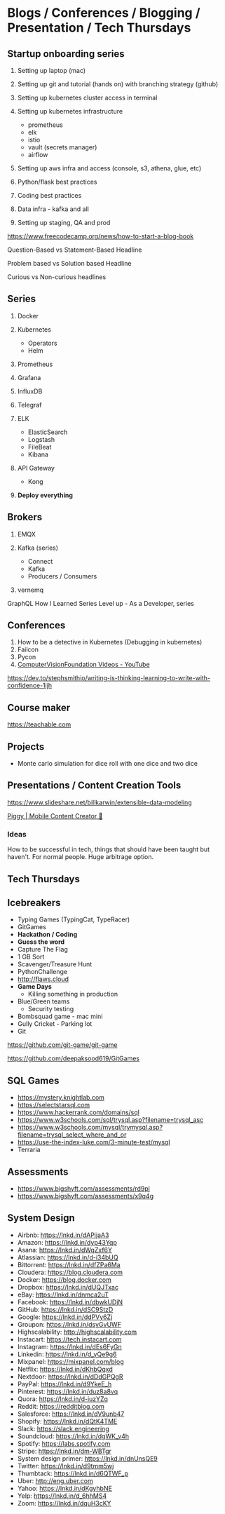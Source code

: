 # Blogs / Conferences / Blogging / Presentation / Tech Thursdays

## Startup onboarding series

1. Setting up laptop (mac)
2. Setting up git and tutorial (hands on) with branching strategy (github)
3. Setting up kubernetes cluster access in terminal
4. Setting up kubernetes infrastructure

   - prometheus
   - elk
   - istio
   - vault (secrets manager)
   - airflow

5. Setting up aws infra and access (console, s3, athena, glue, etc)
6. Python/flask best practices
7. Coding best practices
8. Data infra - kafka and all
9. Setting up staging, QA and prod

https://www.freecodecamp.org/news/how-to-start-a-blog-book

Question-Based vs Statement-Based Headline

Problem based vs Solution based Headline

Curious vs Non-curious headlines

## Series

1. Docker
2. Kubernetes

   - Operators
   - Helm

3. Prometheus
4. Grafana
5. InfluxDB
6. Telegraf
7. ELK

   - ElasticSearch
   - Logstash
   - FileBeat
   - Kibana

8. API Gateway

   - Kong

9. **Deploy everything**

## Brokers

1. EMQX
2. Kafka (series)

   - Connect
   - Kafka
   - Producers / Consumers

3. vernemq

GraphQL
How I Learned Series
Level up - As a Developer, series

## Conferences

1. How to be a detective in Kubernetes (Debugging in kubernetes)
2. Failcon
3. Pycon
4. [ComputerVisionFoundation Videos - YouTube](https://www.youtube.com/@ComputerVisionFoundation)

https://dev.to/stephsmithio/writing-is-thinking-learning-to-write-with-confidence-1ijh

## Course maker

https://teachable.com

## Projects

- Monte carlo simulation for dice roll with one dice and two dice

## Presentations / Content Creation Tools

https://www.slideshare.net/billkarwin/extensible-data-modeling

[Piggy | Mobile Content Creator 🐷](https://piggy.to/)

### Ideas

How to be successful in tech, things that should have been taught but haven't. For normal people. Huge arbitrage option.

## Tech Thursdays

## Icebreakers

- Typing Games (TypingCat, TypeRacer)
- GitGames
- **Hackathon / Coding**
- **Guess the word**
- Capture The Flag
- 1 GB Sort
- Scavenger/Treasure Hunt
- PythonChallenge
- http://flaws.cloud
- **Game Days**
    - Killing something in production
- Blue/Green teams
    - Security testing
- Bombsquad game - mac mini
- Gully Cricket - Parking lot
- Git

https://github.com/git-game/git-game

https://github.com/deepaksood619/GitGames

## SQL Games

- https://mystery.knightlab.com
- https://selectstarsql.com
- https://www.hackerrank.com/domains/sql
- https://www.w3schools.com/sql/trysql.asp?filename=trysql_asc
- https://www.w3schools.com/mysql/trymysql.asp?filename=trysql_select_where_and_or
- https://use-the-index-luke.com/3-minute-test/mysql
- Terraria

## Assessments

- https://www.bigshyft.com/assessments/rd9pl
- https://www.bigshyft.com/assessments/x9q4g

## System Design

- Airbnb: https://lnkd.in/dAPjjaA3
- Amazon: https://lnkd.in/dyp43Yqp
- Asana: https://lnkd.in/dWqZxf6Y
- Atlassian: https://lnkd.in/d-i34bUQ
- Bittorrent: https://lnkd.in/dfZPa6Ma
- Cloudera: https://blog.cloudera.com
- Docker: https://blog.docker.com
- Dropbox: https://lnkd.in/dUQJTxac
- eBay: https://lnkd.in/dnmca2uT
- Facebook: https://lnkd.in/dbwkUDjN
- GitHub: https://lnkd.in/dSC9StzD
- Google: https://lnkd.in/ddPVy6Zj
- Groupon: https://lnkd.in/dsyGvUWF
- Highscalability: http://highscalability.com
- Instacart: https://tech.instacart.com
- Instagram: https://lnkd.in/dEs6FyGn
- Linkedin: https://lnkd.in/d_yQe9g6
- Mixpanel: https://mixpanel.com/blog
- Netflix: https://lnkd.in/dKhbQqxd
- Nextdoor: https://lnkd.in/dDdGPQgR
- PayPal: https://lnkd.in/d9YkeE_h
- Pinterest: https://lnkd.in/duz8a8vq
- Quora: https://lnkd.in/d-iuzYZq
- Reddit: https://redditblog.com
- Salesforce: https://lnkd.in/dV9unb47
- Shopify: https://lnkd.in/dQtK4TME
- Slack: https://slack.engineering
- Soundcloud: https://lnkd.in/dgWK_v4h
- Spotify: https://labs.spotify.com
- Stripe: https://lnkd.in/dm-WBTgr
- System design primer: https://lnkd.in/dnUnsQE9
- Twitter: https://lnkd.in/d9tmm5wj
- Thumbtack: https://lnkd.in/d6QTWF_p
- Uber: http://eng.uber.com
- Yahoo: https://lnkd.in/dKgyhbNE
- Yelp: https://lnkd.in/d_6hhMS4
- Zoom: https://lnkd.in/dquH3cKY
